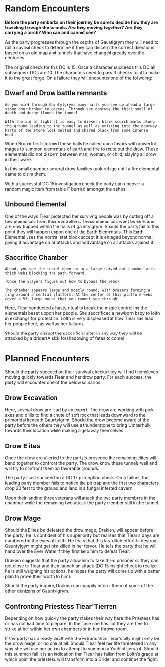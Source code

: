 # Random Encounters

**Before the party embarks on their journey be sure to decide how they are traveling through the tunnels. Are they moving together? Are they carrying a torch? Who can and cannot see?**

As the party progresses through the depths of Gauntlgrym they will need to roll a suvival check to determine if they can discern the correct directions based on an old map and tunnels that have changed greatly over the centuries. 

The original check for this DC is 15. Once a character succeeds this DC all subsequent DCs are 10. The characters need to pass 3 checks total to make it to the great forge. On a failure they will encounter one of the follwoing:

## Dwarf and Drow battle remnants

```
As you wind through Gauntylgryms many halls you see up ahead a large stone door broken to pieces. Through the doorway the thick smell of death and decay floods the tunnel.

WIth the aid of light it is easy to diesern black scorch marks along the ground leading to the tunnel as well as entering into the doorway. Parts of the stone look melted and chared black from some intense heat. 
```

When Brunor first stormed these halls he called upon favors with powerful mages to summon elementals of earth and fire to route out the drow. These elementals did not discern between man, woman, or child; slaying all drow in their wake. 

In this small chamber several drow families took refuge until a fire elemental came to claim them.

With a successful DC 15 investigation check the party can uncover a random magic item from table F burried amongst the ashes.

## Unbound Elemental

One of the ways Tiear protected her survivng people was by cutting off a few elementals from their controllers. These elementals went berserk and are now trapped within the halls of gauntylgrym. Should the party fail to this point they will happen uppon one of the Earth Elementals. This Earth Elemental uses the normal stat block accept it is enraged beyond normal, giving it advantage on all attacks and addvantage on all attacks against it. 

## Saccrifice Chamber

```
Ahead, you see the tunnel open up to a large carved out chamber with thick webs blocking the path forward. 

(Once the players figure out how to bypass the webs)

The chamber appears large and mostly round, with brazers forming a ring around a central platform. At the center of this platform webs cover a 5ft large mound that you cannot see through. 
```

Here, Tiear conducted a hasty ritual to break the magic controlling the elementals beset uppon her people. She saccrificed a newborn baby to lolth in exchange for protection. Lolth is very displeased at how Tiear has lead her people here, as well as her failures. 


Should the party disrupt the saccrificial alter in any way they will be attacked by a drider(A sick forshadowing of fates to come)

# Planned Encounters

Should the party succeed on their survival checks they will find themsleves moving quickly towards Tiear and her drow party. For each success, the party will encounter one of the below scinarios. 

## Drow Excavation

Here, several drow are lead by an expert. The drow are working with pick axes and drills to find a chute of soft rock that leads downward to the primoridal beneath Gauntylgrim. Should the drow become aware of the party before the others they will use a thunderstone to bring Umberhulk towards their location while making a getaway themselves. 

## Drow Elites

Once the drow are allerted to the party's presence the remaining elites will band together to confront the party. The drow know these tunnels well and will try to confront them on favorable grounds. 

The party must succeed on a DC 17 perception check. On a failure, the leading party member fails to notice the pit trap and the first two characters drop 20 feet to the ground and land in a fungal infested cavern.

Upon their landing three veterans will attack the two party members in the chamber while the remaining two attack the party member still in the tunnel. 

## Drow Mage

Should the Elites be defeated the drow mage, Drakien, will appear before the party. He is confident of his superiority but realizes that Tiear's days are numbered in the eyes of Lolth. He fears that this last ditch effort to destroy Gauntylgym might get him killed in her fervor. He tells the party that he will hand over the Ever Water if they first help him to defeat Tiear.

Drakien suggests that the party allow him to take them prisoner so they can get close to Tiear and then launch an attack (DC 15 insight check to realize he is still weighing his options, he hopes the party will come up with a better plan to prove their worth to him).

Should the party inquire, Drakien can happily inform them of some of the other denizens of Gauntylgrym. 

## Confronting Priestess Tiear'Tierren

Depending on how quickly the party makes their way here the Priestess has or has not had time to prepare. In the case she has not they are free to strike at her within her own chambers or in her thrown room. 

If the party has already dealt with the vetrans than Tiear's ally might only be the drow mage, or no one at all.  Should Tiear feel her life threatened in any way she will use her action to attempt to summon a Yochlol servant. Should this summon fail it is an indication that Tiear has fallen from Lolth's grace at which point the priestess will transform into a Drider and continue the fight.
